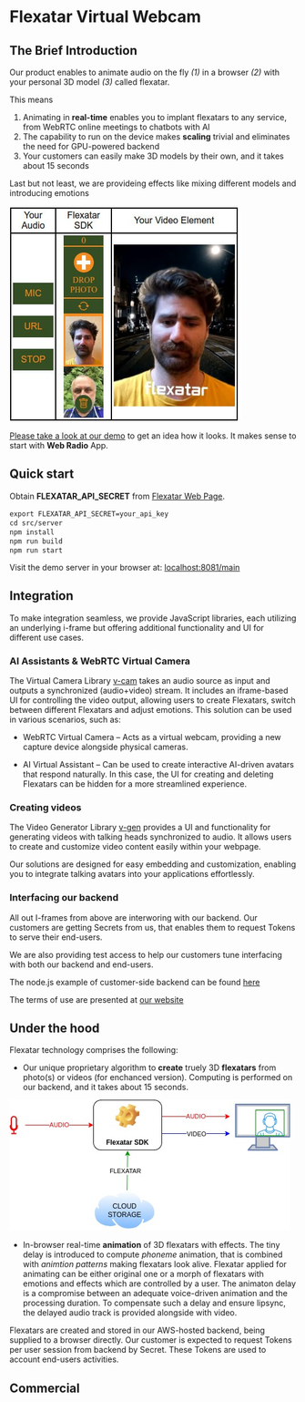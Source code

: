 # Flexatar Virtual Webcam

## The Brief Introduction

Our product enables to animate audio on the fly *(1)* in a browser *(2)* with your personal 3D model *(3)* called flexatar.

This means

1. Animating in **real-time** enables you to implant flexatars to any service, from WebRTC online meetings to chatbots with AI
2. The capability to run on the device makes **scaling** trivial and eliminates the need for GPU-powered backend
3. Your customers can easily make 3D models by their own, and it takes about 15 seconds

Last but not least, we are provideing effects like mixing different models and introducing emotions

[![Webradio Animation Screenshot](screenshot1.jpg)](https://flexatar-sdk.com)

[Please take a look at our demo](https://flexatar-sdk.com/demo/) to get an idea how it looks. It makes sense to start with **Web Radio** App.


## Quick start 

Obtain **FLEXATAR_API_SECRET** from [Flexatar Web Page](https://flexatar-sdk.com).
 ```
 export FLEXATAR_API_SECRET=your_api_key
 cd src/server
 npm install
 npm run build
 npm run start
 ```
 Visit the demo server in your browser at: [localhost:8081/main](http://localhost:8081/main)


## Integration

To make integration seamless, we provide JavaScript libraries, each utilizing an underlying i-frame but offering additional functionality and UI for different use cases.

### AI Assistants & WebRTC Virtual Camera
The Virtual Camera Library [v-cam](./src/v-cam-lib) takes an audio source as input and outputs a synchronized (audio+video) stream. It includes an iframe-based UI for controlling the video output, allowing users to create Flexatars, switch between different Flexatars and adjust emotions. This solution can be used in various scenarios, such as:

- WebRTC Virtual Camera – Acts as a virtual webcam, providing a new capture device alongside physical cameras.

- AI Virtual Assistant – Can be used to create interactive AI-driven avatars that respond naturally. In this case, the UI for creating and deleting Flexatars can be hidden for a more streamlined experience.



### Creating videos

The Video Generator Library [v-gen](./src/v-gen-lib/README.md) provides a UI and functionality for generating videos with talking heads synchronized to audio. It allows users to create and customize video content easily within your webpage.

Our solutions are designed for easy embedding and customization, enabling you to integrate talking avatars into your applications effortlessly.


### Interfacing our backend
All out I-frames from above are interworing with our backend. Our customers are getting Secrets from us, that enables them to request Tokens to serve their end-users.

We are also providing test access to help our customers tune interfacing with both our backend and end-users. 

The node.js example of customer-side backend can be found [here](./src/server)

The terms of use are presented at [our website](https://flexatar.com)


## Under the hood

Flexatar technology comprises the following:

- Our unique proprietary algorithm to **create** truely 3D **flexatars** from photo(s) or videos (for enchanced version). Computing is performed on our backend, and it takes about 15 seconds. 

![Virtual Webcam with Flexatar](flexatarSDK.jpg)

- In-browser real-time **animation** of 3D flexatars with effects. The tiny delay is introduced to compute *phoneme* animation, that is combined with *animtion patterns* making flexatars look alive. Flexatar applied for animating can be either original one or a morph of flexatars with emotions and effects which are controlled by a user. The animaton delay is a compromise between an adequate voice-driven animation and the processing duration. To compensate such a delay and ensure lipsync, the delayed audio track is provided alongside with video.

Flexatars are created and stored in our AWS-hosted backend, being supplied to a browser directly.
Our customer is expected to request Tokens per user session from backend by Secret. These Tokens are used to account end-users activities. 

## Commercial

<ToDo>